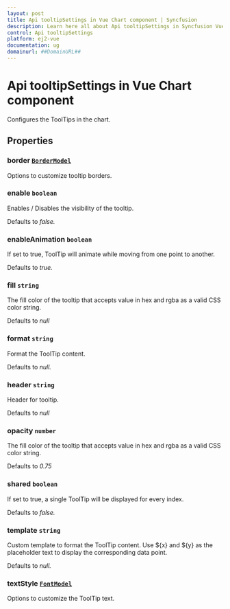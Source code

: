 ```yaml
---
layout: post
title: Api tooltipSettings in Vue Chart component | Syncfusion
description: Learn here all about Api tooltipSettings in Syncfusion Vue Chart component of Syncfusion Essential JS 2 and more.
control: Api tooltipSettings 
platform: ej2-vue
documentation: ug
domainurl: ##DomainURL##
---
```


# Api tooltipSettings in Vue Chart component

Configures the ToolTips in the chart.

## Properties

### border [`BorderModel`](https://ej2.syncfusion.com/vue/documentation/api-borderModel.html)

Options to customize tooltip borders.

### enable `boolean`

Enables / Disables the visibility of the tooltip.

Defaults to *false.*

### enableAnimation `boolean`

If set to true, ToolTip will animate while moving from one point to another.

Defaults to *true.*

### fill `string`

The fill color of the tooltip that accepts value in hex and rgba as a valid CSS color string.

Defaults to *null*

### format `string`

Format the ToolTip content.

Defaults to *null.*

### header `string`

Header for tooltip.

Defaults to *null*

### opacity `number`

The fill color of the tooltip that accepts value in hex and rgba as a valid CSS color string.

Defaults to *0.75*

### shared `boolean`

If set to true, a single ToolTip will be displayed for every index.

Defaults to *false.*

### template `string`

Custom template to format the ToolTip content. Use ${x} and ${y} as the placeholder text to display the corresponding data point.

Defaults to *null.*

### textStyle [`FontModel`](https://ej2.syncfusion.com/vue/documentation/api-fontModel.html)

Options to customize the ToolTip text.
